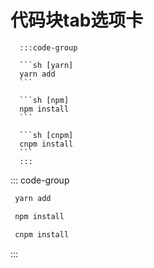 # 代码块tab选项卡

````
  :::code-group

  ```sh [yarn]
  yarn add 
  ```
  
  ```sh [npm]
  npm install
  ```

  ```sh [cnpm]
  cnpm install
  ```
  :::
````

::: code-group
```sh [yarn]
 yarn add 
```
```sh [npm]
 npm install
```
```sh [cnpm]
 cnpm install
```
:::